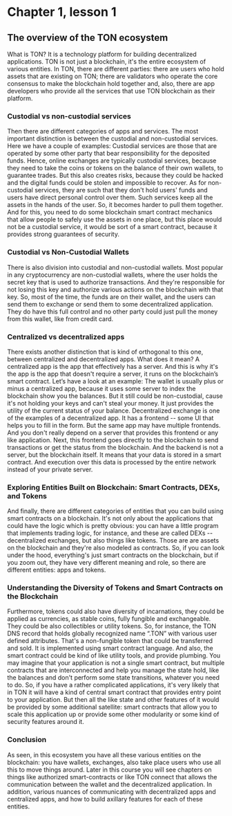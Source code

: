 # Chapter 1, lesson 1
## The overview of the TON ecosystem

What is TON? It is a technology platform for building decentralized applications. TON is not just a blockchain, it's the entire ecosystem of various entities. In TON, there are different parties: there are users who hold assets that are existing on TON; there are validators who operate the core consensus to make the blockchain hold together and, also, there are app developers who provide all the services that use TON blockchain as their platform.

### Custodial vs non-custodial services

Then there are different categories of apps and services. The most important distinction is between the custodial and non-custodial services. Here we have a couple of examples:
Custodial services are those that are operated by some other party that bear responsibility for the deposited funds. Hence, online exchanges are typically custodial services, because they need to take the coins or tokens on the balance of their own wallets, to guarantee trades. But this also creates risks, because they could be hacked and the digital funds could be stolen and impossible to recover.
As for non-custodial services, they are such that they don't hold users' funds and users have direct personal control over them. Such services keep all the assets in the hands of the user. So, it becomes harder to pull them together. And for this, you need to do some blockchain smart contract mechanics that allow people to safely use the assets in one place, but this place would not be a custodial service, it would be sort of a smart contract, because it provides strong guarantees of security.

### Custodial vs Non-Custodial Wallets

There is also division into custodial and non-custodial wallets. Most popular in any cryptocurrency are non-custodial wallets, where the user holds the secret key that is used to authorize transactions. And they're responsible for not losing this key and authorize various actions on the blockchain with that key. So, most of the time, the funds are on their wallet, and the users can send them to exchange or send them to some decentralized application. They do have this full control and no other party could just pull the money from this wallet, like from credit card.

### Centralized vs decentralized apps

There exists another distinction that is kind of orthogonal to this one, between centralized and decentralized apps. What does it mean? A centralized app is the app that effectively has a server. And this is why it's the app is the app that doesn't require a server, it runs on the blockchain’s smart contract. Let’s have a look at an example:
The wallet is usually plus or minus a centralized app, because it uses some server to index the blockchain show you the balances. But it still could be non-custodial, cause it's not holding your keys and can't steal your money. It just provides the utility of the current status of your balance.
Decentralized exchange is one of the examples of a decentralized app. It has a frontend -- some UI that helps you to fill in the form. But the same app may have multiple frontends. And you don't really depend on a server that provides this frontend or any like application. Next, this frontend goes directly to the blockchain to send transactions or get the status from the blockchain. And the backend is not a server, but the blockchain itself. It means that your data is stored in a smart contract. And execution over this data is processed by the entire network instead of your private server. 

### Exploring Entities Built on Blockchain: Smart Contracts, DEXs, and Tokens

And finally, there are different categories of entities that you can build using smart contracts on a blockchain. It's not only about the applications that could have the logic which is pretty obvious: you can have a little program that implements trading logic, for instance, and these are called DEXs -- decentralized exchanges, but also things like tokens. Those are
are assets on the blockchain and they're also modeled as contracts. So, if you can look under the hood, everything's just smart contracts on the blockchain, but if you zoom out, they have very different meaning and role, so there are different entities: apps and tokens.

### Understanding the Diversity of Tokens and Smart Contracts on the Blockchain

Furthermore, tokens could also have diversity of incarnations, they could be applied as currencies, as stable coins, fully fungible and exchangeable. They could be also collectibles or utility tokens. So, for instance, the TON DNS record that holds globally recognized name “.TON” with various user defined attributes. That's a non-fungible token that could be transferred and sold. It is implemented using smart contract language.
And also, the smart contract could be kind of like utility tools, and provide plumbing. You may imagine that your application is not a single smart contract, but multiple contracts that are interconnected and help you manage the state hold, like the balances and don't perform some state transitions, whatever you need to do. So, if you have a rather complicated applications, it's very likely that in TON it will have a kind of central smart contract that provides entry point to your application. But then all the like state and other features of it would be provided by some additional satellite: smart contracts that allow you to scale this application up or provide some other modularity or some kind of security features around it.

### Conclusion

As seen, in this ecosystem you have all these various entities on the blockchain: you have wallets, exchanges, also take place users who use all this to move things around. Later in this course you will see chapters on things like authorized smart-contracts or like TON connect that allows the communication between the wallet and the decentralized application. In addition, various nuances of communicating with decentralized apps and centralized apps, and how to build axillary features for each of these entities.
